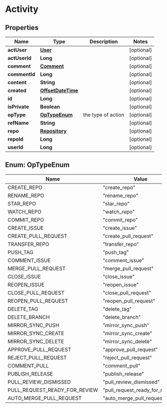 # Activity

## Properties
Name | Type | Description | Notes
------------ | ------------- | ------------- | -------------
**actUser** | [**User**](User.md) |  |  [optional]
**actUserId** | **Long** |  |  [optional]
**comment** | [**Comment**](Comment.md) |  |  [optional]
**commentId** | **Long** |  |  [optional]
**content** | **String** |  |  [optional]
**created** | [**OffsetDateTime**](OffsetDateTime.md) |  |  [optional]
**id** | **Long** |  |  [optional]
**isPrivate** | **Boolean** |  |  [optional]
**opType** | [**OpTypeEnum**](#OpTypeEnum) | the type of action |  [optional]
**refName** | **String** |  |  [optional]
**repo** | [**Repository**](Repository.md) |  |  [optional]
**repoId** | **Long** |  |  [optional]
**userId** | **Long** |  |  [optional]

<a name="OpTypeEnum"></a>
## Enum: OpTypeEnum
Name | Value
---- | -----
CREATE_REPO | &quot;create_repo&quot;
RENAME_REPO | &quot;rename_repo&quot;
STAR_REPO | &quot;star_repo&quot;
WATCH_REPO | &quot;watch_repo&quot;
COMMIT_REPO | &quot;commit_repo&quot;
CREATE_ISSUE | &quot;create_issue&quot;
CREATE_PULL_REQUEST | &quot;create_pull_request&quot;
TRANSFER_REPO | &quot;transfer_repo&quot;
PUSH_TAG | &quot;push_tag&quot;
COMMENT_ISSUE | &quot;comment_issue&quot;
MERGE_PULL_REQUEST | &quot;merge_pull_request&quot;
CLOSE_ISSUE | &quot;close_issue&quot;
REOPEN_ISSUE | &quot;reopen_issue&quot;
CLOSE_PULL_REQUEST | &quot;close_pull_request&quot;
REOPEN_PULL_REQUEST | &quot;reopen_pull_request&quot;
DELETE_TAG | &quot;delete_tag&quot;
DELETE_BRANCH | &quot;delete_branch&quot;
MIRROR_SYNC_PUSH | &quot;mirror_sync_push&quot;
MIRROR_SYNC_CREATE | &quot;mirror_sync_create&quot;
MIRROR_SYNC_DELETE | &quot;mirror_sync_delete&quot;
APPROVE_PULL_REQUEST | &quot;approve_pull_request&quot;
REJECT_PULL_REQUEST | &quot;reject_pull_request&quot;
COMMENT_PULL | &quot;comment_pull&quot;
PUBLISH_RELEASE | &quot;publish_release&quot;
PULL_REVIEW_DISMISSED | &quot;pull_review_dismissed&quot;
PULL_REQUEST_READY_FOR_REVIEW | &quot;pull_request_ready_for_review&quot;
AUTO_MERGE_PULL_REQUEST | &quot;auto_merge_pull_request&quot;
